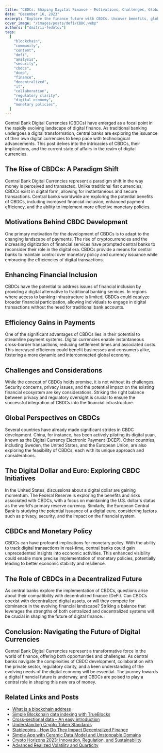 ```yaml
---
title: "CBDCs: Shaping Digital Finance - Motivations, Challenges, Global Initiatives"
date: "December 16, 2023"
excerpt: "Explore the finance future with CBDCs. Uncover benefits, global initiatives, and their impact on policies. Join us in navigating the digital currency landscape."
cover_image: "/images/posts/defi/CBDC.webp"
authors: ["dmitrii-fedotov"]
tags:
  [
    "blockchain",
    "community",
    "content",
    "defi",
    "analysis",
    "security",
    "cbdcs",
    "dcep",
    "finance",
    "decentralized",
    "it",
    "collaboration",
    "regulatory clarity",
    "digital economy",
    "monetary policies",
  ]
---
```


Central Bank Digital Currencies (CBDCs) have emerged as a focal point in the rapidly evolving landscape of digital finance. As traditional banking undergoes a digital transformation, central banks are exploring the issuance of their own digital currencies to keep pace with technological advancements. This post delves into the intricacies of CBDCs, their implications, and the current state of affairs in the realm of digital currencies.

## The Rise of CBDCs: A Paradigm Shift

Central Bank Digital Currencies represent a paradigm shift in the way money is perceived and transacted. Unlike traditional fiat currencies, CBDCs exist in digital form, allowing for instantaneous and secure transactions. Central banks worldwide are exploring the potential benefits of CBDCs, including increased financial inclusion, enhanced payment efficiency, and the ability to implement more effective monetary policies.

## Motivations Behind CBDC Development

One primary motivation for the development of CBDCs is to adapt to the changing landscape of payments. The rise of cryptocurrencies and the increasing digitization of financial services have prompted central banks to reconsider their role in the digital era. CBDCs provide a means for central banks to maintain control over monetary policy and currency issuance while embracing the efficiencies of digital transactions.

## Enhancing Financial Inclusion

CBDCs have the potential to address issues of financial inclusion by providing a digital alternative to traditional banking services. In regions where access to banking infrastructure is limited, CBDCs could catalyze broader financial participation, allowing individuals to engage in digital transactions without the need for traditional bank accounts.

## Efficiency Gains in Payments

One of the significant advantages of CBDCs lies in their potential to streamline payment systems. Digital currencies enable instantaneous cross-border transactions, reducing settlement times and associated costs. This increased efficiency could benefit businesses and consumers alike, fostering a more dynamic and interconnected global economy.

## Challenges and Considerations

While the concept of CBDCs holds promise, it is not without its challenges. Security concerns, privacy issues, and the potential impact on the existing financial ecosystem are key considerations. Striking the right balance between privacy and regulatory oversight is crucial to ensure the successful integration of CBDCs into the financial infrastructure.

## Global Perspectives on CBDCs

Several countries have already made significant strides in CBDC development. China, for instance, has been actively piloting its digital yuan, known as the Digital Currency Electronic Payment (DCEP). Other countries, including Sweden, the United States, and the European Union, are also exploring the feasibility of CBDCs, each with its unique approach and considerations.

## The Digital Dollar and Euro: Exploring CBDC Initiatives

In the United States, discussions about a digital dollar are gaining momentum. The Federal Reserve is exploring the benefits and risks associated with CBDCs, with a focus on maintaining the U.S. dollar's status as the world's primary reserve currency. Similarly, the European Central Bank is studying the potential issuance of a digital euro, considering factors such as privacy, security, and the impact on the financial system.

## CBDCs and Monetary Policy

CBDCs can have profound implications for monetary policy. With the ability to track digital transactions in real-time, central banks could gain unprecedented insights into economic activities. This enhanced visibility could enable more precise implementation of monetary policies, potentially leading to better economic stability and resilience.

## The Role of CBDCs in a Decentralized Future

As central banks explore the implementation of CBDCs, questions arise about their compatibility with decentralized finance (DeFi). Can CBDCs coexist with decentralized digital assets, or will they compete for dominance in the evolving financial landscape? Striking a balance that leverages the strengths of both centralized and decentralized systems will be crucial in shaping the future of digital finance.

## Conclusion: Navigating the Future of Digital Currencies

Central Bank Digital Currencies represent a transformative force in the world of finance, offering both opportunities and challenges. As central banks navigate the complexities of CBDC development, collaboration with the private sector, regulatory clarity, and a keen understanding of the evolving needs of the digital economy will be essential. The journey towards a digital financial future is underway, and CBDCs are poised to play a central role in shaping this new era of money.

## Related Links and Posts

- [What is a blockchain address](https://dspyt.com/what-is-blockchain-address)
- [Simple Blockchain data indexing with TrueBlocks](https://dspyt.com/blockchain-data-indexer-with-trueblocks)
- [Cross-sectional data – An easy introduction](https://dspyt.com/cross-sectional-data-an-easy-introduction)
- [Understanding Crypto Token Standards](https://dspyt.com/understanding-crypto-token-standards)
- [Stablecoins - How Do They Impact Decentralized Finance](https://dspyt.com/stablecoins)
- [Simple App with Ceramic Data Model and Unstoppable Domains](https://dspyt.com/simple-app-with-ceramic-data-model-and-unstoppable-domains)
- [Crypto Horizons 2023: Innovation, Regulation, and Sustainability](https://dspyt.com/Crypto-Horizons-2023-Navigating-Innovation-Regulation-and-Sustainability)
- [Advanced Realized Volatility and Quarticity](https://dspyt.com/advanced-realized-volatility-and-quarticity)
